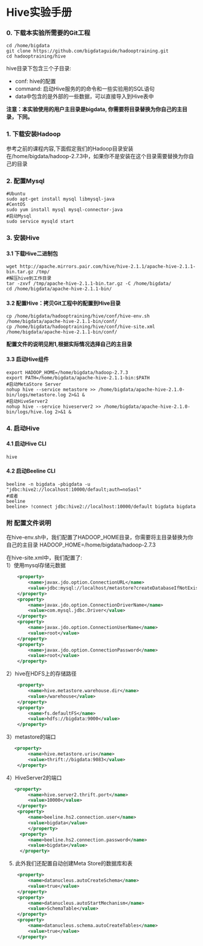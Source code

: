# Hive实验手册

### 0. 下载本实验所需要的Git工程

```
cd /home/bigdata
git clone https://github.com/bigdataguide/hadooptraining.git
cd hadooptraining/hive
```
hive目录下包含三个子目录:
* conf: hive的配置
* command: 启动Hive服务的的命令和一些实验用的SQL语句
* data中包含的是外部的一些数据，可以直接导入到Hive表中

**注意：本实验使用的用户主目录是bigdata, 你需要将目录替换为你自己的主目录，下同。**


### 1. 下载安装Hadoop

参考之前的课程内容,下面假定我们的Hadoop目录安装在/home/bigdata/hadoop-2.7.3中，如果你不是安装在这个目录需要替换为你自己的目录

### 2. 配置Mysql
```
#Ubuntu
sudo apt-get install mysql libmysql-java
#CentOS
sudo yum install mysql mysql-connector-java
#启动Mysql
sudo service mysqld start
```

### 3. 安装Hive

#### 3.1 下载Hive二进制包
```    
wget http://apache.mirrors.pair.com/hive/hive-2.1.1/apache-hive-2.1.1-bin.tar.gz /tmp/
#解压hive到工作目录
tar -zxvf /tmp/apache-hive-2.1.1-bin.tar.gz -C /home/bigdata/
cd /home/bigdata/apache-hive-2.1.1-bin/
```

#### 3.2 配置Hive：拷贝Git工程中的配置到Hive目录
```
cp /home/bigdata/hadooptraining/hive/conf/hive-env.sh /home/bigdata/apache-hive-2.1.1-bin/conf/
cp /home/bigdata/hadooptraining/hive/conf/hive-site.xml /home/bigdata/apache-hive-2.1.1-bin/conf/
```
**配置文件的说明见附1,根据实际情况选择自己的主目录**

#### 3.3 启动Hive组件
```
export HADOOP_HOME=/home/bigdata/hadoop-2.7.3
export PATH=/home/bigdata/apache-hive-2.1.1-bin:$PATH
#启动MetaStore Server
nohup hive --service metastore >> /home/bigdata/apache-hive-2.1.0-bin/logs/metastore.log 2>&1 &
#启动HiveServer2 
nohup hive --service hiveserver2 >> /home/bigdata/apache-hive-2.1.0-bin/logs/hive.log 2>&1 &
```
### 4. 启动Hive
#### 4.1 启动Hive CLI
```
hive
```
#### 4.2 启动Beeline CLI
```
beeline -n bigdata -pbigdata -u "jdbc:hive2://localhost:10000/default;auth=noSasl"
#或者
beeline 
beeline> !connect jdbc:hive2://localhost:10000/default bigdata bigdata
```

### 附 配置文件说明
在hive-env.sh中，我们配置了HADOOP_HOME目录，你需要将主目录替换为你自己的主目录
HADOOP_HOME=/home/bigdata/hadoop-2.7.3

在hive-site.xml中，我们配置了:  
1）使用mysql存储元数据
```xml
    <property>
        <name>javax.jdo.option.ConnectionURL</name>
        <value>jdbc:mysql://localhost/metastore?createDatabaseIfNotExist=true</value>
    </property>
    <property>
        <name>javax.jdo.option.ConnectionDriverName</name>
        <value>com.mysql.jdbc.Driver</value>
    </property>
    <property>
        <name>javax.jdo.option.ConnectionUserName</name>
        <value>root</value>
    </property>
    <property>
        <name>javax.jdo.option.ConnectionPassword</name>
        <value>root</value>
    </property>
```    
2）hive在HDFS上的存储路径
```xml
    <property>
        <name>hive.metastore.warehouse.dir</name>
        <value>/warehouse</value>
    </property>
    <property>
        <name>fs.defaultFS</name>
        <value>hdfs://bigdata:9000</value>
    </property>
```    
3）metastore的端口
```xml
   <property>
        <name>hive.metastore.uris</name>
        <value>thrift://bigdata:9083</value>
    </property>
```    
4）HiveServer2的端口
```xml
   <property>
        <name>hive.server2.thrift.port</name>
        <value>10000</value>
    </property>
    <property>
        <name>beeline.hs2.connection.user</name>
        <value>bigdata</value>
        </property>
     <property>
        <name>beeline.hs2.connection.password</name>
        <value>bigdata</value>
     </property>
```
5) 此外我们还配置自动创建Meta Store的数据库和表
```xml
    <property>
        <name>datanucleus.autoCreateSchema</name>
        <value>true</value>
    </property>
    <property>
        <name>datanucleus.autoStartMechanism</name>
        <value>SchemaTable</value>
    </property>
    <property>
        <name>datanucleus.schema.autoCreateTables</name>
        <value>true</value>
    </property>
```    
